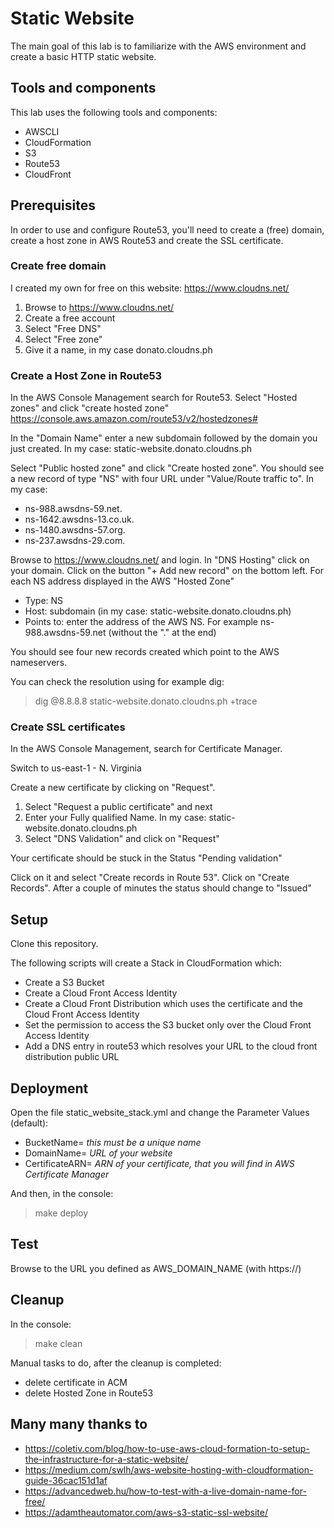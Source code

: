 # Static Website

The main goal of this lab is to familiarize with the AWS environment and create a basic HTTP static website.

## Tools and components

This lab uses the following tools and components:

- AWSCLI
- CloudFormation
- S3
- Route53
- CloudFront

## Prerequisites

In order to use and configure Route53, you'll need to create a (free) domain, create a host zone in AWS Route53 and create the SSL certificate.

### Create free domain

I created my own for free on this website: https://www.cloudns.net/

1. Browse to https://www.cloudns.net/
2. Create a free account
3. Select "Free DNS"
4. Select "Free zone"
5. Give it a name, in my case donato.cloudns.ph

### Create a Host Zone in Route53

In the AWS Console Management search for Route53.
Select "Hosted zones" and click "create hosted zone"
https://console.aws.amazon.com/route53/v2/hostedzones#

In the "Domain Name" enter a new subdomain followed by the domain you just created.
In my case: static-website.donato.cloudns.ph

Select "Public hosted zone" and click "Create hosted zone".
You should see a new record of type "NS" with four URL under "Value/Route traffic to".
In my case:

- ns-988.awsdns-59.net.
- ns-1642.awsdns-13.co.uk.
- ns-1480.awsdns-57.org.
- ns-237.awsdns-29.com.

Browse to https://www.cloudns.net/ and login.
In "DNS Hosting" click on your domain.
Click on the button "+ Add new record" on the bottom left.
For each NS address displayed in the AWS "Hosted Zone"

- Type: NS
- Host: subdomain (in my case: static-website.donato.cloudns.ph)
- Points to: enter the address of the AWS NS. For example ns-988.awsdns-59.net (without the "." at the end)

You should see four new records created which point to the AWS nameservers.

You can check the resolution using for example dig:

> dig @8.8.8.8 static-website.donato.cloudns.ph +trace

### Create SSL certificates

In the AWS Console Management, search for Certificate Manager.

Switch to us-east-1 - N. Virginia

Create a new certificate by clicking on "Request".

1. Select "Request a public certificate" and next
2. Enter your Fully qualified Name. In my case: static-website.donato.cloudns.ph
3. Select "DNS Validation" and click on "Request"

Your certificate should be stuck in the Status "Pending validation"

Click on it and select "Create records in Route 53".
Click on "Create Records".
After a couple of minutes the status should change to "Issued"

## Setup

Clone this repository.

The following scripts will create a Stack in CloudFormation which:

- Create a S3 Bucket
- Create a Cloud Front Access Identity
- Create a Cloud Front Distribution which uses the certificate and the Cloud Front Access Identity
- Set the permission to access the S3 bucket only over the Cloud Front Access Identity
- Add a DNS entry in route53 which resolves your URL to the cloud front distribution public URL

## Deployment

Open the file static_website_stack.yml and change the Parameter Values (default):

- BucketName= _this must be a unique name_
- DomainName= _URL of your website_
- CertificateARN= _ARN of your certificate, that you will find in AWS Certificate Manager_

And then, in the console:

> make deploy

## Test

Browse to the URL you defined as AWS_DOMAIN_NAME (with https://)

## Cleanup

In the console:

> make clean

Manual tasks to do, after the cleanup is completed:

- delete certificate in ACM
- delete Hosted Zone in Route53

## Many many thanks to

- https://coletiv.com/blog/how-to-use-aws-cloud-formation-to-setup-the-infrastructure-for-a-static-website/
- https://medium.com/swlh/aws-website-hosting-with-cloudformation-guide-36cac151d1af
- https://advancedweb.hu/how-to-test-with-a-live-domain-name-for-free/
- https://adamtheautomator.com/aws-s3-static-ssl-website/
